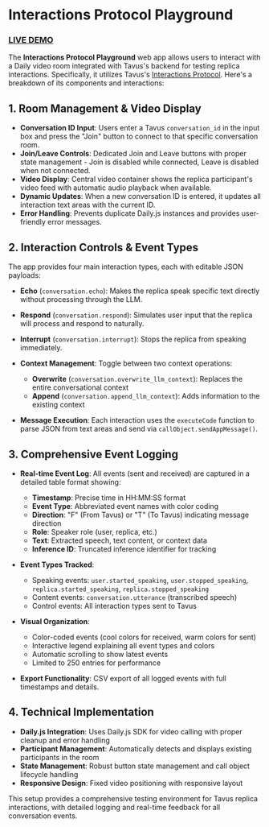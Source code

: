 # Interactions Protocol Playground
### [LIVE DEMO](https://andy-tavus.github.io/interactions-protocol-playground/)


The **Interactions Protocol Playground** web app allows users to interact with a Daily video room integrated with Tavus's backend for testing replica interactions. Specifically, it utilizes Tavus's [Interactions Protocol](https://docs.tavus.io/api-reference/interactions-protocol). Here's a breakdown of its components and interactions:

## 1. Room Management & Video Display
   - **Conversation ID Input**: Users enter a Tavus `conversation_id` in the input box and press the "Join" button to connect to that specific conversation room.
   - **Join/Leave Controls**: Dedicated Join and Leave buttons with proper state management - Join is disabled while connected, Leave is disabled when not connected.
   - **Video Display**: Central video container shows the replica participant's video feed with automatic audio playback when available.
   - **Dynamic Updates**: When a new conversation ID is entered, it updates all interaction text areas with the current ID.
   - **Error Handling**: Prevents duplicate Daily.js instances and provides user-friendly error messages.

## 2. Interaction Controls & Event Types
   The app provides four main interaction types, each with editable JSON payloads:

   - **Echo** (`conversation.echo`): Makes the replica speak specific text directly without processing through the LLM.
   - **Respond** (`conversation.respond`): Simulates user input that the replica will process and respond to naturally.
   - **Interrupt** (`conversation.interrupt`): Stops the replica from speaking immediately.
   - **Context Management**: Toggle between two context operations:
     - **Overwrite** (`conversation.overwrite_llm_context`): Replaces the entire conversational context
     - **Append** (`conversation.append_llm_context`): Adds information to the existing context

   - **Message Execution**: Each interaction uses the `executeCode` function to parse JSON from text areas and send via `callObject.sendAppMessage()`.

## 3. Comprehensive Event Logging
   - **Real-time Event Log**: All events (sent and received) are captured in a detailed table format showing:
     - **Timestamp**: Precise time in HH:MM:SS format
     - **Event Type**: Abbreviated event names with color coding
     - **Direction**: "F" (From Tavus) or "T" (To Tavus) indicating message direction
     - **Role**: Speaker role (user, replica, etc.)
     - **Text**: Extracted speech, text content, or context data
     - **Inference ID**: Truncated inference identifier for tracking

   - **Event Types Tracked**:
     - Speaking events: `user.started_speaking`, `user.stopped_speaking`, `replica.started_speaking`, `replica.stopped_speaking`
     - Content events: `conversation.utterance` (transcribed speech)
     - Control events: All interaction types sent to Tavus

   - **Visual Organization**: 
     - Color-coded events (cool colors for received, warm colors for sent)
     - Interactive legend explaining all event types and colors
     - Automatic scrolling to show latest events
     - Limited to 250 entries for performance

   - **Export Functionality**: CSV export of all logged events with full timestamps and details.

## 4. Technical Implementation
   - **Daily.js Integration**: Uses Daily.js SDK for video calling with proper cleanup and error handling
   - **Participant Management**: Automatically detects and displays existing participants in the room
   - **State Management**: Robust button state management and call object lifecycle handling
   - **Responsive Design**: Fixed video positioning with responsive layout

This setup provides a comprehensive testing environment for Tavus replica interactions, with detailed logging and real-time feedback for all conversation events.
